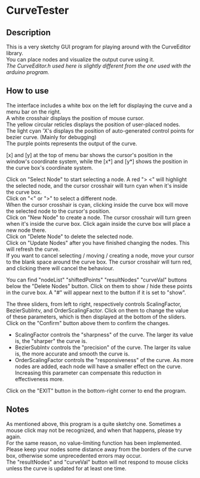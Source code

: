 # CurveTester
## Description
This is a very sketchy GUI program for playing around with the CurveEditor library.<br/>
You can place nodes and visualize the output curve using it.<br/>
*The CurveEditor.h used here is slightly different from the one used with the arduino program.*<br/>

## How to use
The interface includes a white box on the left for displaying the curve and a menu bar on the right.<br/>
A white crosshair displays the position of mouse cursor.<br/>
The yellow circular reticles displays the position of user-placed nodes.<br/>
The light cyan 'X's displays the position of auto-generated control points for bezier curve. (Mainly for debugging)<br/>
The purple points represents the output of the curve.<br/>

[x] and [y] at the top of menu bar shows the cursor's position in the window's coordinate system, while the [x*] and [y*] shows the position in the curve box's coordinate system.<br/>

Click on "Select Node" to start selecting a node. A red ">  <" will highlight the selected node, and the cursor crosshair will turn cyan when it's inside the curve box.<br/>
Click on "<" or ">" to select a different node.<br/>
When the cursor crosshair is cyan, clicking inside the curve box will move the selected node to the cursor's position.<br/>
Click on "New Node" to create a node. The cursor crosshair will turn green when it's inside the curve box. Click again inside the curve box will place a new node there.<br/>
Click on "Delete Node" to delete the selected node.<br/>
Click on "Update Nodes" after you have finished changing the nodes. This will refresh the curve.<br/>
If you want to cancel selecting / moving / creating a node, move your cursor to the blank space around the curve box. The cursor crosshair will turn red, and clicking there will cancel the behaviour.<br/>

You can find "nodeList" "shiftedPoints" "resultNodes" "curveVal" buttons below the "Delete Nodes" button. Click on them to show / hide these points in the curve box. A "#" will appear next to the button if it is set to "show".<br/>

The three sliders, from left to right, respectively controls ScalingFactor, BezierSubIntv, and OrderScalingFactor. Click on them to change the value of these parameters, which is then displayed at the bottom of the sliders. Click on the "Confirm" button above them to confirm the changes.<br/>
* ScalingFactor controls the "sharpness" of the curve. The larger its value is, the "sharper" the curve is.
* BezierSubIntv controls the "precision" of the curve. The larger its value is, the more accurate and smooth the curve is.
* OrderScalingFactor controls the "responsiveness" of the curve. As more nodes are added, each node will have a smaller effect on the curve. Increasing this parameter can compensate this reduction in effectiveness more.<br/>

Click on the "EXIT" button in the bottom-right corner to end the program.<br/>

## Notes
As mentioned above, this program is a quite sketchy one. Sometimes a mouse click may not be recognized, and when that happens, please try again.<br/>
For the same reason, no value-limiting function has been implemented. Please keep your nodes some distance away from the borders of the curve box, otherwise some unprecedented errors may occur.<br/>
The "resultNodes" and "curveVal" button will not respond to mouse clicks unless the curve is updated for at least one time.
